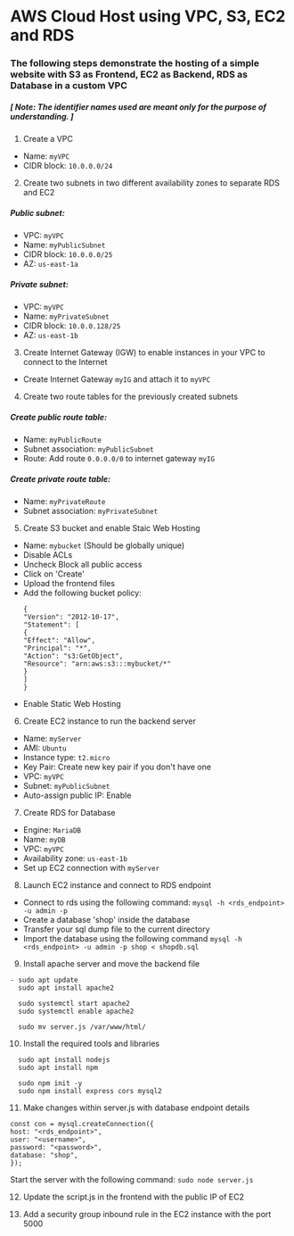 # AWS Cloud Host using VPC, S3, EC2 and RDS

### The following steps demonstrate the hosting of a simple website with S3 as Frontend, EC2 as Backend, RDS as Database in a custom VPC

##### [ Note: The identifier names used are meant only for the purpose of understanding. ]

1. Create a VPC

- Name: `myVPC`
- CIDR block: `10.0.0.0/24`

2. Create two subnets in two different availability zones to separate RDS and EC2

##### Public subnet:

- VPC: `myVPC`
- Name: `myPublicSubnet`
- CIDR block: `10.0.0.0/25`
- AZ: `us-east-1a`

##### Private subnet:

- VPC: `myVPC`
- Name: `myPrivateSubnet`
- CIDR block: `10.0.0.128/25`
- AZ: `us-east-1b`

3. Create Internet Gateway (IGW) to enable instances in your VPC to connect to the Internet

- Create Internet Gateway `myIG` and attach it to `myVPC`

4. Create two route tables for the previously created subnets

##### Create public route table:

- Name: `myPublicRoute`
- Subnet association: `myPublicSubnet`
- Route: Add route `0.0.0.0/0` to internet gateway `myIG`

##### Create private route table:

- Name: `myPrivateRoute`
- Subnet association: `myPrivateSubnet`

5. Create S3 bucket and enable Staic Web Hosting

- Name: `mybucket` (Should be globally unique)
- Disable ACLs
- Uncheck Block all public access
- Click on 'Create'
- Upload the frontend files
- Add the following bucket policy:
  ```
  {
  "Version": "2012-10-17",
  "Statement": [
  {
  "Effect": "Allow",
  "Principal": "*",
  "Action": "s3:GetObject",
  "Resource": "arn:aws:s3:::mybucket/*"
  }
  ]
  }
  ```
- Enable Static Web Hosting

6. Create EC2 instance to run the backend server

- Name: `myServer`
- AMI: `Ubuntu`
- Instance type: `t2.micro`
- Key Pair: Create new key pair if you don't have one
- VPC: `myVPC`
- Subnet: `myPublicSubnet`
- Auto-assign public IP: Enable

7. Create RDS for Database

- Engine: `MariaDB`
- Name: `myDB`
- VPC: `myVPC`
- Availability zone: `us-east-1b`
- Set up EC2 connection with `myServer`

8. Launch EC2 instance and connect to RDS endpoint

- Connect to rds using the following command:
  `mysql -h <rds_endpoint> -u admin -p`
- Create a database 'shop' inside the database
- Transfer your sql dump file to the current directory
- Import the database using the following command
  `mysql -h <rds_endpoint> -u admin -p shop < shopdb.sql`

9. Install apache server and move the backend file

```
- sudo apt update
  sudo apt install apache2

  sudo systemctl start apache2
  sudo systemctl enable apache2

  sudo mv server.js /var/www/html/
```

10. Install the required tools and libraries

```
  sudo apt install nodejs
  sudo apt install npm

  sudo npm init -y
  sudo npm install express cors mysql2
```

11. Make changes within server.js with database endpoint details

```
const con = mysql.createConnection({
host: "<rds_endpoint>",
user: "<username>",
password: "<password>",
database: "shop",
});
```

Start the server with the following command:
`sudo node server.js`

12. Update the script.js in the frontend with the public IP of EC2

13. Add a security group inbound rule in the EC2 instance with the port 5000
